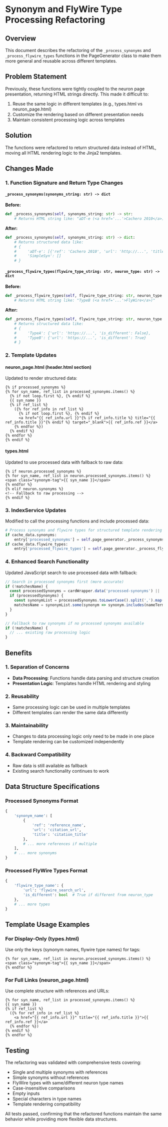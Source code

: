 # Synonym and FlyWire Type Processing Refactoring

## Overview

This document describes the refactoring of the `_process_synonyms` and `_process_flywire_types` functions in the PageGenerator class to make them more general and reusable across different templates.

## Problem Statement

Previously, these functions were tightly coupled to the neuron page presentation, returning HTML strings directly. This made it difficult to:

1. Reuse the same logic in different templates (e.g., types.html vs neuron_page.html)
2. Customize the rendering based on different presentation needs
3. Maintain consistent processing logic across templates

## Solution

The functions were refactored to return structured data instead of HTML, moving all HTML rendering logic to the Jinja2 templates.

## Changes Made

### 1. Function Signature and Return Type Changes

#### `_process_synonyms(synonyms_string: str) -> dict`

**Before:**
```python
def _process_synonyms(self, synonyms_string: str) -> str:
    # Returns HTML string like: "aDT-e (<a href='...'>Cachero 2010</a>), SimpleSyn"
```

**After:**
```python
def _process_synonyms(self, synonyms_string: str) -> dict:
    # Returns structured data like:
    # {
    #     'aDT-e': [{'ref': 'Cachero 2010', 'url': 'http://...', 'title': 'Cachero et al. 2010'}],
    #     'SimpleSyn': []
    # }
```

#### `_process_flywire_types(flywire_type_string: str, neuron_type: str) -> dict`

**Before:**
```python
def _process_flywire_types(self, flywire_type_string: str, neuron_type: str) -> str:
    # Returns HTML string like: "TypeB (<a href='...'>FlyWire</a>)"
```

**After:**
```python
def _process_flywire_types(self, flywire_type_string: str, neuron_type: str) -> dict:
    # Returns structured data like:
    # {
    #     'TypeA': {'url': 'https://...', 'is_different': False},
    #     'TypeB': {'url': 'https://...', 'is_different': True}
    # }
```

### 2. Template Updates

#### neuron_page.html (header.html section)
Updated to render structured data:

```jinja2
{% if processed_synonyms %}
{% for syn_name, ref_list in processed_synonyms.items() %}
  {% if not loop.first %}, {% endif %}
  {{ syn_name }}
  {% if ref_list %}
    ({% for ref_info in ref_list %}
      {% if not loop.first %}, {% endif %}
      <a href="{{ ref_info.url }}"{% if ref_info.title %} title="{{ ref_info.title }}"{% endif %} target="_blank">{{ ref_info.ref }}</a>
    {% endfor %})
  {% endif %}
{% endfor %}
{% endif %}
```

#### types.html
Updated to use processed data with fallback to raw data:

```jinja2
{% if neuron.processed_synonyms %}
{% for syn_name, ref_list in neuron.processed_synonyms.items() %}
<span class="synonym-tag">{{ syn_name }}</span>
{% endfor %}
{% elif neuron.synonyms %}
<!-- Fallback to raw processing -->
{% endif %}
```

### 3. IndexService Updates

Modified to call the processing functions and include processed data:

```python
# Process synonyms and flywire types for structured template rendering
if cache_data.synonyms:
    entry['processed_synonyms'] = self.page_generator._process_synonyms(cache_data.synonyms)
if cache_data.flywire_types:
    entry['processed_flywire_types'] = self.page_generator._process_flywire_types(cache_data.flywire_types, neuron_type)
```

### 4. Enhanced Search Functionality

Updated JavaScript search to use processed data with fallback:

```javascript
// Search in processed synonyms first (more accurate)
if (!matchesName) {
  const processedSynonyms = cardWrapper.data('processed-synonyms') || '';
  if (processedSynonyms) {
    const synonymList = processedSynonyms.toLowerCase().split(',').map(s => s.trim());
    matchesName = synonymList.some(synonym => synonym.includes(nameTerm));
  }
}

// Fallback to raw synonyms if no processed synonyms available
if (!matchesName) {
  // ... existing raw processing logic
}
```

## Benefits

### 1. Separation of Concerns
- **Data Processing**: Functions handle data parsing and structure creation
- **Presentation Logic**: Templates handle HTML rendering and styling

### 2. Reusability
- Same processing logic can be used in multiple templates
- Different templates can render the same data differently

### 3. Maintainability
- Changes to data processing logic only need to be made in one place
- Template rendering can be customized independently

### 4. Backward Compatibility
- Raw data is still available as fallback
- Existing search functionality continues to work

## Data Structure Specifications

### Processed Synonyms Format
```python
{
    'synonym_name': [
        {
            'ref': 'reference_name',
            'url': 'citation_url',
            'title': 'citation_title'
        },
        # ... more references if multiple
    ],
    # ... more synonyms
}
```

### Processed FlyWire Types Format
```python
{
    'flywire_type_name': {
        'url': 'flywire_search_url',
        'is_different': bool  # True if different from neuron_type
    },
    # ... more types
}
```

## Template Usage Examples

### For Display-Only (types.html)
Use only the keys (synonym names, flywire type names) for tags:

```jinja2
{% for syn_name, ref_list in neuron.processed_synonyms.items() %}
<span class="synonym-tag">{{ syn_name }}</span>
{% endfor %}
```

### For Full Links (neuron_page.html)
Use complete structure with references and URLs:

```jinja2
{% for syn_name, ref_list in processed_synonyms.items() %}
{{ syn_name }}
{% if ref_list %}
  ({% for ref_info in ref_list %}
    <a href="{{ ref_info.url }}" title="{{ ref_info.title }}">{{ ref_info.ref }}</a>
  {% endfor %})
{% endif %}
{% endfor %}
```

## Testing

The refactoring was validated with comprehensive tests covering:
- Single and multiple synonyms with references
- Simple synonyms without references
- FlyWire types with same/different neuron type names
- Case-insensitive comparisons
- Empty inputs
- Special characters in type names
- Template rendering compatibility

All tests passed, confirming that the refactored functions maintain the same behavior while providing more flexible data structures.